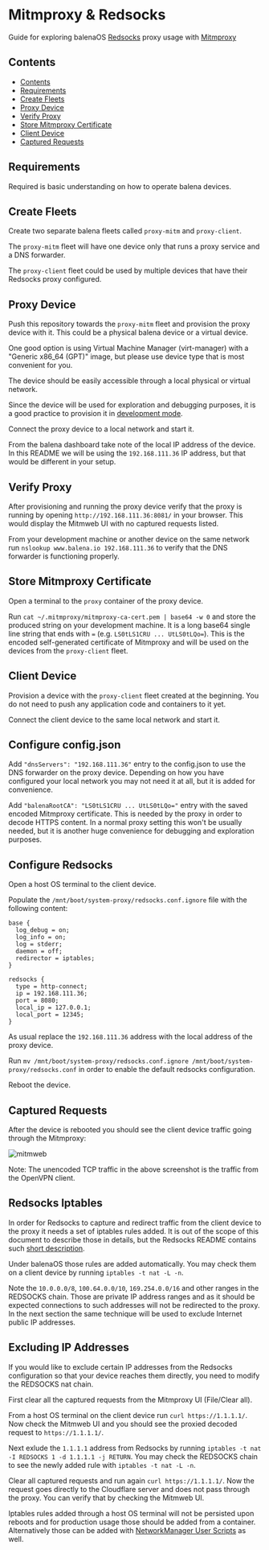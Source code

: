 # Mitmproxy & Redsocks

Guide for exploring balenaOS [Redsocks](https://github.com/darkk/redsocks) proxy usage with [Mitmproxy](https://mitmproxy.org/)

## Contents

- [Contents](#contents)
- [Requirements](#requirements)
- [Create Fleets](#create-fleets)
- [Proxy Device](#proxy-device)
- [Verify Proxy](#verify-proxy)
- [Store Mitmproxy Certificate](#store-mitmproxy-certificate)
- [Client Device](#client-device)
- [Captured Requests](#captured-requests)

## Requirements

Required is basic understanding on how to operate balena devices.

## Create Fleets

Create two separate balena fleets called `proxy-mitm` and `proxy-client`.

The `proxy-mitm` fleet will have one device only that runs a proxy service and a DNS forwarder.

The `proxy-client` fleet could be used by multiple devices that have their Redsocks proxy configured.

## Proxy Device

Push this repository towards the `proxy-mitm` fleet and provision the proxy device with it. This could be a physical balena device or a virtual device.

One good option is using Virtual Machine Manager (virt-manager) with a "Generic x86_64 (GPT)" image, but please use device type that is most convenient for you.

The device should be easily accessible through a local physical or virtual network.

Since the device will be used for exploration and debugging purposes, it is a good practice to provision it in [development mode](https://docs.balena.io/reference/OS/configuration/#developmentmode).

Connect the proxy device to a local network and start it.

From the balena dashboard take note of the local IP address of the device. In this README we will be using the `192.168.111.36` IP address, but that would be different in your setup.

## Verify Proxy

After provisioning and running the proxy device verify that the proxy is running by opening `http://192.168.111.36:8081/` in your browser. This would display the Mitmweb UI with no captured requests listed.

From your development machine or another device on the same network run `nslookup www.balena.io 192.168.111.36` to verify that the DNS forwarder is functioning properly.

## Store Mitmproxy Certificate

Open a terminal to the `proxy` container of the proxy device.

Run `cat ~/.mitmproxy/mitmproxy-ca-cert.pem | base64 -w 0` and store the produced string on your development machine. It is a long base64 single line string that ends with `=` (e.g. `LS0tLS1CRU ... UtLS0tLQo=`). This is the encoded self-generated certificate of Mitmproxy and will be used on the devices from the `proxy-client` fleet.

## Client Device

Provision a device with the `proxy-client` fleet created at the beginning. You do not need to push any application code and containers to it yet.

Connect the client device to the same local network and start it.

## Configure config.json

Add `"dnsServers": "192.168.111.36"` entry to the config.json to use the DNS forwarder on the proxy device. Depending on how you have configured your local network you may not need it at all, but it is added for convenience.

Add `"balenaRootCA": "LS0tLS1CRU ... UtLS0tLQo="` entry with the saved encoded Mitmproxy certificate. This is needed by the proxy in order to decode HTTPS content. In a normal proxy setting this won't be usually needed, but it is another huge convenience for debugging and exploration purposes.

## Configure Redsocks

Open a host OS terminal to the client device.

Populate the `/mnt/boot/system-proxy/redsocks.conf.ignore` file with the following content:

```
base {
  log_debug = on;
  log_info = on;
  log = stderr;
  daemon = off;
  redirector = iptables;
}

redsocks {
  type = http-connect;
  ip = 192.168.111.36;
  port = 8080;
  local_ip = 127.0.0.1;
  local_port = 12345;
}
```

As usual replace the `192.168.111.36` address with the local address of the proxy device.

Run `mv /mnt/boot/system-proxy/redsocks.conf.ignore /mnt/boot/system-proxy/redsocks.conf` in order to enable the default redsocks configuration.

Reboot the device.

## Captured Requests

After the device is rebooted you should see the client device traffic going through the Mitmproxy:

![mitmweb](https://github.com/balena-io-experimental/proxy-mitm/assets/188837/9a305984-7495-4870-b98a-d9d8f439cbba)

Note: The unencoded TCP traffic in the above screenshot is the traffic from the OpenVPN client. 

## Redsocks Iptables

In order for Redsocks to capture and redirect traffic from the client device to the proxy it needs a set of iptables rules added. It is out of the scope of this document to describe those in details, but the Redsocks README contains such [short description](https://github.com/darkk/redsocks#iptables-example).

Under balenaOS those rules are added automatically. You may check them on a client device by running `iptables -t nat -L -n`.

Note the `10.0.0.0/8`, `100.64.0.0/10`, `169.254.0.0/16` and other ranges in the REDSOCKS chain. Those are private IP address ranges and as it should be expected connections to such addresses will not be redirected to the proxy. In the next section the same technique will be used to exclude Internet public IP addresses.

## Excluding IP Addresses

If you would like to exclude certain IP addresses from the Redsocks configuration so that your device reaches them directly, you need to modify the REDSOCKS nat chain.

First clear all the captured requests from the Mitmproxy UI (File/Clear all).

From a host OS terminal on the client device run `curl https://1.1.1.1/`. Now check the Mitmweb UI and you should see the proxied decoded request to `https://1.1.1.1/`.

Next exlude the `1.1.1.1` address from Redsocks by running `iptables -t nat -I REDSOCKS 1 -d 1.1.1.1 -j RETURN`. You may check the REDSOCKS chain to see the newly added rule with `iptables -t nat -L -n`.

Clear all captured requests and run again `curl https://1.1.1.1/`. Now the request goes directly to the Cloudflare server and does not pass through the proxy. You can verify that by checking the Mitmweb UI.

Iptables rules added through a host OS terminal will not be persisted upon reboots and for production usage those should be added from a container. Alternatively those can be added with [NetworkManager User Scripts](https://docs.balena.io/reference/OS/network/#networkmanager-user-scripts) as well.
